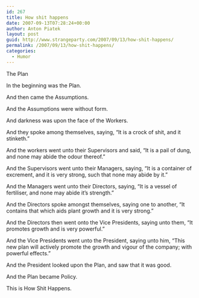 ```yaml
---
id: 267
title: How shit happens
date: 2007-09-13T07:28:24+00:00
author: Anton Piatek
layout: post
guid: http://www.strangeparty.com/2007/09/13/how-shit-happens/
permalink: /2007/09/13/how-shit-happens/
categories:
  - Humor
---
```

The Plan

In the beginning was the Plan.

And then came the Assumptions.

And the Assumptions were without form.

And darkness was upon the face of the Workers.

And they spoke among themselves, saying, &#8220;It is a crock of shit, and it stinketh.&#8221;

And the workers went unto their Supervisors and said, &#8220;It is a pail of dung, and none may abide the odour thereof.&#8221;

And the Supervisors went unto their Managers, saying, &#8220;It is a container of excrement, and it is very strong, such that none may abide by it.&#8221;

And the Managers went unto their Directors, saying, &#8220;It is a vessel of fertiliser, and none may abide it&#8217;s strength.&#8221;

And the Directors spoke amongst themselves, saying one to another, &#8220;It contains that which aids plant growth and it is very strong.&#8221;

And the Directors then went onto the Vice Presidents, saying unto them, &#8220;It promotes growth and is very powerful.&#8221;

And the Vice Presidents went unto the President, saying unto him, &#8220;This new plan will actively promote the growth and vigour of the company; with powerful effects.&#8221;

And the President looked upon the Plan, and saw that it was good.

And the Plan became Policy.

This is How Shit Happens.